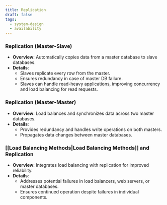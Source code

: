 ```yaml
---
title: Replication
draft: false
tags:
  - system-design
  - availability
---
```

### Replication (Master-Slave)

- **Overview**: Automatically copies data from a master database to slave databases.
- **Details**:
    - Slaves replicate every row from the master.
    - Ensures redundancy in case of master DB failure.
    - Slaves can handle read-heavy applications, improving concurrency and load balancing for read requests.

### Replication (Master-Master)

- **Overview**: Load balances and synchronizes data across two master databases.
- **Details**:
    - Provides redundancy and handles write operations on both masters.
    - Propagates data changes between master databases.

### [[Load Balancing Methods|Load Balancing Methods]] and Replication

- **Overview**: Integrates load balancing with replication for improved reliability.
- **Details**:
    - Addresses potential failures in load balancers, web servers, or master databases.
    - Ensures continued operation despite failures in individual components.
